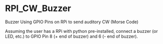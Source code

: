 # RPI_CW_Buzzer
Buzzer Using GPIO Pins on RPi to send auditory CW (Morse Code)

Assuming the user has a RPi with python pre-installed, connect a buzzer (or LED, etc.) to GPIO Pin 8 (+ end of buzzer) and 6 (- end of buzzer).


